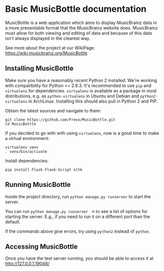 Basic MusicBottle documentation
===============================

MusicBottle is a web application which aims to display MusicBrainz data in a
more presentable format that the MusicBrainz website does. MusicBrainz must
allow for both viewing and editing of data and because of this data isn't
always displayed in the clearest way.

See more about the project at our WikiPage:
https://wiki.musicbrainz.org/MusicBottle

Installing MusicBottle
----------------------

Make sure you have a reasonably recent Python 2 installed. We're working with
compatibility for Python >= 2.6.3. It's recommended to use `pip` and
`virtualenv` for dependencies. `virtualenv` is available as a package in most
distributions, e.g. as `python-virtualenv` in Ubuntu and Debian and
`python2-virtualenv` in ArchLinux. Installing this should also pull in Python 2
and PIP.

Obtain the latest sources and navigate to them:

    git clone https://github.com/Freso/MusicBottle.git
    cd MusicBottle

If you decided to go with with using `virtualenv`, now is a good time to make a
virtual environment:

    virtualenv venv
    . venv/bin/activate

Install dependencies:

    pip install Flask Flask-Script nltk

Running MusicBottle
-------------------

Inside the project directory, run `python manage.py runserver` to start
the server.

You can run `python manage.py runserver -h` to see a list of options for
starting the server. E.g., if you need to run it on a different port than
the default.

If the commands above give errors, try using `python2` instead of `python`.

Accessing MusicBottle
---------------------

Once you have the test server running, you should be able to access it at
http://127.0.0.1:19048/
